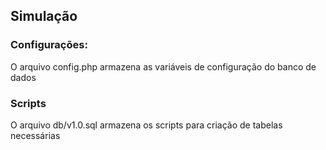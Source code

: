 ## Simulação ##

### Configurações: ###
O arquivo config.php armazena as variáveis de configuração do banco de dados

### Scripts ###
O arquivo db/v1.0.sql armazena os scripts para criação de tabelas necessárias